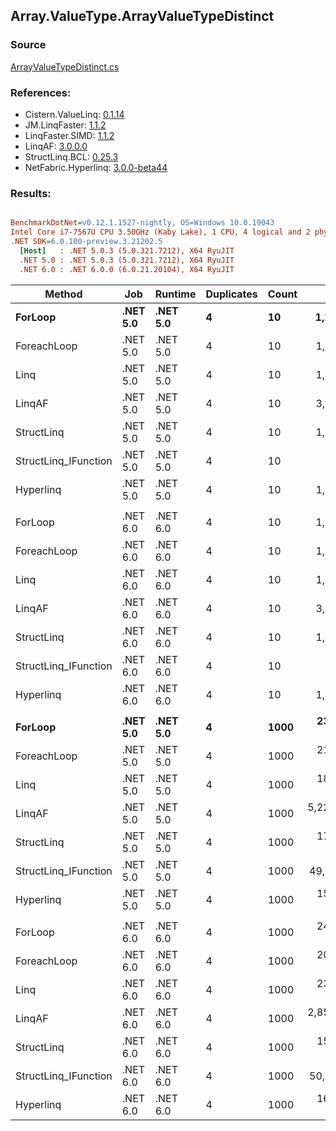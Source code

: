 ﻿## Array.ValueType.ArrayValueTypeDistinct

### Source
[ArrayValueTypeDistinct.cs](../LinqBenchmarks/Array/ValueType/ArrayValueTypeDistinct.cs)

### References:
- Cistern.ValueLinq: [0.1.14](https://www.nuget.org/packages/Cistern.ValueLinq/0.1.14)
- JM.LinqFaster: [1.1.2](https://www.nuget.org/packages/JM.LinqFaster/1.1.2)
- LinqFaster.SIMD: [1.1.2](https://www.nuget.org/packages/LinqFaster.SIMD/1.0.3)
- LinqAF: [3.0.0.0](https://www.nuget.org/packages/LinqAF/3.0.0.0)
- StructLinq.BCL: [0.25.3](https://www.nuget.org/packages/StructLinq.BCL/0.25.3)
- NetFabric.Hyperlinq: [3.0.0-beta44](https://www.nuget.org/packages/NetFabric.Hyperlinq/3.0.0-beta44)

### Results:
``` ini

BenchmarkDotNet=v0.12.1.1527-nightly, OS=Windows 10.0.19043
Intel Core i7-7567U CPU 3.50GHz (Kaby Lake), 1 CPU, 4 logical and 2 physical cores
.NET SDK=6.0.100-preview.3.21202.5
  [Host]   : .NET 5.0.3 (5.0.321.7212), X64 RyuJIT
  .NET 5.0 : .NET 5.0.3 (5.0.321.7212), X64 RyuJIT
  .NET 6.0 : .NET 6.0.0 (6.0.21.20104), X64 RyuJIT


```
|               Method |      Job |  Runtime | Duplicates | Count |           Mean |        Error |       StdDev |         Median | Ratio | RatioSD |    Gen 0 |   Gen 1 |   Gen 2 | Allocated |
|--------------------- |--------- |--------- |----------- |------ |---------------:|-------------:|-------------:|---------------:|------:|--------:|---------:|--------:|--------:|----------:|
|              **ForLoop** | **.NET 5.0** | **.NET 5.0** |          **4** |    **10** |     **1,263.3 ns** |     **19.64 ns** |     **15.33 ns** |     **1,258.2 ns** |  **1.00** |    **0.00** |   **1.0891** |       **-** |       **-** |   **2,280 B** |
|          ForeachLoop | .NET 5.0 | .NET 5.0 |          4 |    10 |     1,309.3 ns |     19.38 ns |     20.74 ns |     1,304.1 ns |  1.04 |    0.02 |   1.0891 |       - |       - |   2,280 B |
|                 Linq | .NET 5.0 | .NET 5.0 |          4 |    10 |     1,753.1 ns |     34.90 ns |     70.51 ns |     1,708.6 ns |  1.35 |    0.03 |   0.9441 |       - |       - |   1,976 B |
|               LinqAF | .NET 5.0 | .NET 5.0 |          4 |    10 |     3,105.5 ns |     11.20 ns |      9.93 ns |     3,103.4 ns |  2.46 |    0.03 |   2.0218 |       - |       - |   4,232 B |
|           StructLinq | .NET 5.0 | .NET 5.0 |          4 |    10 |     1,461.4 ns |      9.07 ns |      7.57 ns |     1,460.4 ns |  1.16 |    0.02 |   0.0267 |       - |       - |      56 B |
| StructLinq_IFunction | .NET 5.0 | .NET 5.0 |          4 |    10 |       599.0 ns |      3.69 ns |      3.27 ns |       598.4 ns |  0.47 |    0.01 |        - |       - |       - |         - |
|            Hyperlinq | .NET 5.0 | .NET 5.0 |          4 |    10 |     1,405.8 ns |      6.49 ns |      5.76 ns |     1,403.8 ns |  1.11 |    0.01 |        - |       - |       - |         - |
|                      |          |          |            |       |                |              |              |                |       |         |          |         |         |           |
|              ForLoop | .NET 6.0 | .NET 6.0 |          4 |    10 |     1,312.0 ns |      5.91 ns |      5.24 ns |     1,312.1 ns |  1.00 |    0.00 |   1.0853 |       - |       - |   2,272 B |
|          ForeachLoop | .NET 6.0 | .NET 6.0 |          4 |    10 |     1,431.6 ns |      6.18 ns |      5.48 ns |     1,432.2 ns |  1.09 |    0.01 |   1.0853 |       - |       - |   2,272 B |
|                 Linq | .NET 6.0 | .NET 6.0 |          4 |    10 |     1,628.2 ns |     11.89 ns |     10.54 ns |     1,627.8 ns |  1.24 |    0.01 |   1.0242 |       - |       - |   2,144 B |
|               LinqAF | .NET 6.0 | .NET 6.0 |          4 |    10 |     3,783.1 ns |     68.76 ns |     57.42 ns |     3,792.4 ns |  2.88 |    0.05 |   2.1553 |       - |       - |   4,512 B |
|           StructLinq | .NET 6.0 | .NET 6.0 |          4 |    10 |     1,503.3 ns |      8.73 ns |      7.74 ns |     1,502.5 ns |  1.15 |    0.01 |   0.0267 |       - |       - |      56 B |
| StructLinq_IFunction | .NET 6.0 | .NET 6.0 |          4 |    10 |       617.5 ns |      3.34 ns |      2.96 ns |       616.2 ns |  0.47 |    0.00 |        - |       - |       - |         - |
|            Hyperlinq | .NET 6.0 | .NET 6.0 |          4 |    10 |     1,267.5 ns |      6.47 ns |      5.74 ns |     1,266.7 ns |  0.97 |    0.01 |        - |       - |       - |         - |
|                      |          |          |            |       |                |              |              |                |       |         |          |         |         |           |
|              **ForLoop** | **.NET 5.0** | **.NET 5.0** |          **4** |  **1000** |   **238,800.6 ns** |  **2,449.58 ns** |  **2,171.49 ns** |   **238,756.3 ns** |  **1.00** |    **0.00** |  **86.9141** | **43.4570** | **43.4570** | **276,496 B** |
|          ForeachLoop | .NET 5.0 | .NET 5.0 |          4 |  1000 |   210,614.9 ns |  2,302.94 ns |  2,154.17 ns |   210,681.1 ns |  0.88 |    0.01 |  86.9141 | 43.4570 | 43.4570 | 276,496 B |
|                 Linq | .NET 5.0 | .NET 5.0 |          4 |  1000 |   189,362.0 ns |    577.72 ns |    512.13 ns |   189,408.7 ns |  0.79 |    0.01 |  73.9746 |       - |       - | 155,048 B |
|               LinqAF | .NET 5.0 | .NET 5.0 |          4 |  1000 | 5,229,850.0 ns | 31,250.34 ns | 24,398.21 ns | 5,224,815.6 ns | 21.92 |    0.16 | 179.6875 |       - |       - | 384,568 B |
|           StructLinq | .NET 5.0 | .NET 5.0 |          4 |  1000 |   173,112.7 ns |    914.37 ns |    810.56 ns |   172,893.6 ns |  0.72 |    0.01 |        - |       - |       - |      56 B |
| StructLinq_IFunction | .NET 5.0 | .NET 5.0 |          4 |  1000 |    49,693.3 ns |    513.83 ns |    455.50 ns |    49,665.6 ns |  0.21 |    0.00 |        - |       - |       - |         - |
|            Hyperlinq | .NET 5.0 | .NET 5.0 |          4 |  1000 |   159,722.2 ns |  3,026.02 ns |  2,830.54 ns |   159,914.2 ns |  0.67 |    0.01 |        - |       - |       - |         - |
|                      |          |          |            |       |                |              |              |                |       |         |          |         |         |           |
|              ForLoop | .NET 6.0 | .NET 6.0 |          4 |  1000 |   241,176.0 ns |  2,789.43 ns |  2,609.24 ns |   240,652.6 ns |  1.00 |    0.00 |  86.9141 | 43.4570 | 43.4570 | 276,488 B |
|          ForeachLoop | .NET 6.0 | .NET 6.0 |          4 |  1000 |   209,044.9 ns |  1,325.39 ns |  1,034.78 ns |   208,924.6 ns |  0.87 |    0.01 |  86.9141 | 43.4570 | 43.4570 | 276,488 B |
|                 Linq | .NET 6.0 | .NET 6.0 |          4 |  1000 |   232,444.7 ns |  1,251.32 ns |  1,044.91 ns |   232,467.0 ns |  0.97 |    0.01 |  86.9141 | 43.4570 | 43.4570 | 276,360 B |
|               LinqAF | .NET 6.0 | .NET 6.0 |          4 |  1000 | 2,850,187.6 ns | 28,311.05 ns | 23,641.01 ns | 2,857,037.5 ns | 11.85 |    0.14 | 179.6875 |       - |       - | 385,337 B |
|           StructLinq | .NET 6.0 | .NET 6.0 |          4 |  1000 |   156,482.0 ns |    701.21 ns |    585.55 ns |   156,293.1 ns |  0.65 |    0.01 |        - |       - |       - |      56 B |
| StructLinq_IFunction | .NET 6.0 | .NET 6.0 |          4 |  1000 |    50,909.8 ns |    825.20 ns |    731.51 ns |    50,928.9 ns |  0.21 |    0.00 |        - |       - |       - |         - |
|            Hyperlinq | .NET 6.0 | .NET 6.0 |          4 |  1000 |   162,153.5 ns |  2,093.47 ns |  1,958.24 ns |   162,181.1 ns |  0.67 |    0.01 |        - |       - |       - |         - |
